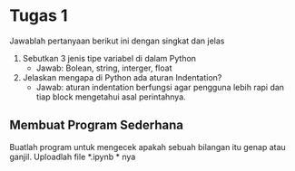 # Tugas 1

Jawablah pertanyaan berikut ini dengan singkat dan jelas
1. Sebutkan 3 jenis tipe variabel di dalam Python
    * Jawab: Bolean, string, interger, float
2. Jelaskan mengapa di Python ada aturan Indentation?
    * Jawab: aturan indentation berfungsi agar pengguna lebih rapi dan tiap block mengetahui asal perintahnya.
    
## Membuat Program Sederhana

Buatlah program untuk mengecek apakah sebuah bilangan itu genap atau ganjil. Uploadlah file *.ipynb * nya

